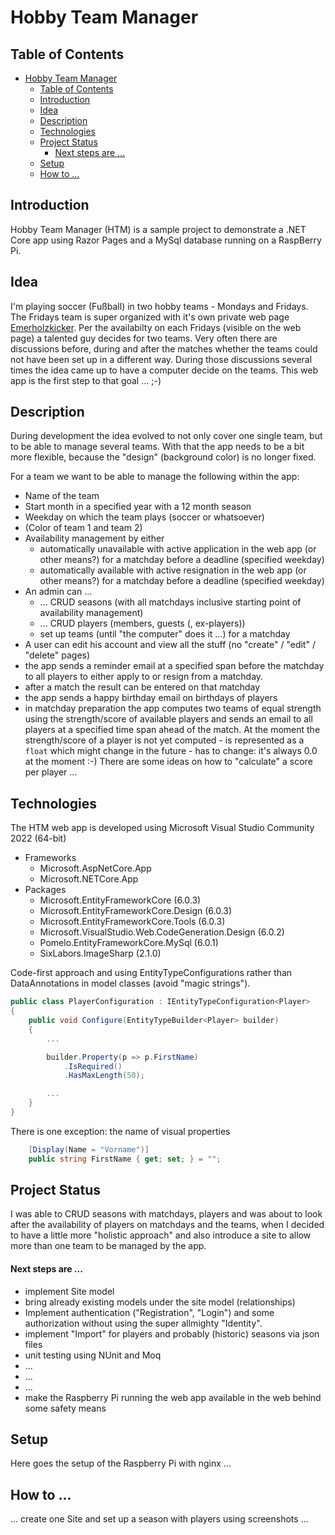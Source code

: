 # Hobby Team Manager

## Table of Contents
- [Hobby Team Manager](#hobby-team-manager)
  - [Table of Contents](#table-of-contents)
  - [Introduction](#introduction)
  - [Idea](#idea)
  - [Description](#description)
  - [Technologies](#technologies)
  - [Project Status](#project-status)
      - [Next steps are ...](#next-steps-are-)
  - [Setup](#setup)
  - [How to ...](#how-to-)

## Introduction
Hobby Team Manager (HTM) is a sample project to demonstrate a .NET Core app using Razor Pages and a MySql database running on a RaspBerry Pi.

## Idea
I'm playing soccer (Fußball) in two hobby teams - Mondays and Fridays. The Fridays team is super organized with it's own private web page [Emerholzkicker](https://www.emerholzkicker.de/). Per the availabilty on each Fridays (visible on the web page) a talented guy decides for two teams. Very often there are discussions before, during and after the matches whether the teams could not have been set up in a different way. During those discussions several times the idea came up to have a computer decide on the teams. This web app is the first step to that goal ... ;-)

## Description
During development the idea evolved to not only cover one single team, but to be able to manage several teams. With that the app needs to be a bit more flexible, because the "design" (background color) is no longer fixed.

For a team we want to be able to manage the following within the app:
* Name of the team
* Start month in a specified year with a 12 month season
* Weekday on which the team plays (soccer or whatsoever)
* (Color of team 1 and team 2)
* Availability management by either
  * automatically unavailable with active application in the web app (or other means?) for a matchday before a deadline (specified weekday)
  * automatically available with active resignation in the web app (or other means?) for a matchday before a deadline (specified weekday)
* An admin can ...
  * ... CRUD seasons (with all matchdays inclusive starting point of availability management)
  * ... CRUD players (members, guests (, ex-players))
  * set up teams (until "the computer" does it ...) for a matchday
* A user can edit his account and view all the stuff (no "create" / "edit" / "delete" pages)
* the app sends a reminder email at a specified span before the matchday to all players to either apply to or resign from a matchday.
* after a match the result can be entered on that matchday
* the app sends a happy birthday email on birthdays of players
* in matchday preparation the app computes two teams of equal strength using the strength/score of available players and sends an email to all players at a specified time span ahead of the match. At the moment the strength/score of a player is not yet computed - is represented as a `float` which might change in the future - has to change: it's always 0.0 at the moment :-) There are some ideas on how to "calculate" a score per player ...

## Technologies
The HTM web app is developed using Microsoft Visual Studio Community 2022 (64-bit)
* Frameworks
  * Microsoft.AspNetCore.App
  * Microsoft.NETCore.App
* Packages
  * Microsoft.EntityFrameworkCore (6.0.3)
  * Microsoft.EntityFrameworkCore.Design (6.0.3)
  * Microsoft.EntityFrameworkCore.Tools (6.0.3)
  * Microsoft.VisualStudio.Web.CodeGeneration.Design (6.0.2)
  * Pomelo.EntityFrameworkCore.MySql (6.0.1)
  * SixLabors.ImageSharp (2.1.0)

Code-first approach and using EntityTypeConfigurations rather than DataAnnotations in model classes (avoid "magic strings").
```C#
public class PlayerConfiguration : IEntityTypeConfiguration<Player>
{
    public void Configure(EntityTypeBuilder<Player> builder)
    {
        ...

        builder.Property(p => p.FirstName)
            .IsRequired()
            .HasMaxLength(50);

        ...
    }
}
```
There is one exception: the name of visual properties
```C#
    [Display(Name = "Vorname")]
    public string FirstName { get; set; } = "";
```

## Project Status
I was able to CRUD seasons with matchdays, players and was about to look after the availability of players on matchdays and the teams, when I decided to have a little more "holistic approach" and also introduce a site to allow more than one team to be managed by the app.
#### Next steps are ...
* implement Site model 
* bring already existing models under the site model (relationships)
* Implement authentication ("Registration", "Login") and some authorization without using the super allmighty "Identity".
* implement "Import" for players and probably (historic) seasons via json files
* unit testing using NUnit and Moq
* ...
* ...
* ...
* make the Raspberry Pi running the web app available in the web behind some safety means

## Setup
Here goes the setup of the Raspberry Pi with nginx ...

## How to ...
... create one Site and set up a season with players using screenshots ...
